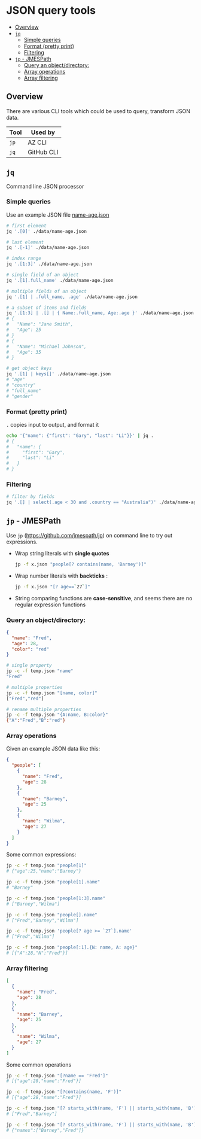 # JSON query tools

- [Overview](#overview)
- [`jq`](#jq)
  - [Simple queries](#simple-queries)
  - [Format (pretty print)](#format-pretty-print)
  - [Filtering](#filtering)
- [`jp` - JMESPath](#jp---jmespath)
  - [Query an object/directory:](#query-an-objectdirectory)
  - [Array operations](#array-operations)
  - [Array filtering](#array-filtering)


## Overview

There are various CLI tools which could be used to query, transform JSON data.

| Tool | Used by    |
| ---- | ---------- |
| `jp` | AZ CLI     |
| `jq` | GitHub CLI |


## `jq`

Command line JSON processor

### Simple queries

Use an example JSON file [name-age.json](./data/name-age.json)

```sh
# first element
jq '.[0]' ./data/name-age.json

# last element
jq '.[-1]' ./data/name-age.json

# index range
jq '.[1:3]' ./data/name-age.json

# single field of an object
jq '.[1].full_name' ./data/name-age.json

# multiple fields of an object
jq '.[1] | .full_name, .age' ./data/name-age.json

# a subset of items and fields
jq '.[1:3] | .[] | { Name:.full_name, Age:.age }' ./data/name-age.json
# {
#   "Name": "Jane Smith",
#   "Age": 25
# }
# {
#   "Name": "Michael Johnson",
#   "Age": 35
# }

# get object keys
jq '.[1] | keys[]' ./data/name-age.json
# "age"
# "country"
# "full_name"
# "gender"
```

### Format (pretty print)

`.` copies input to output, and format it

```sh
echo '{"name": {"first": "Gary", "last": "Li"}}' | jq .
# {
#   "name": {
#     "first": "Gary",
#     "last": "Li"
#   }
# }
```

### Filtering

```sh
# filter by fields
jq '.[] | select(.age < 30 and .country == "Australia")' ./data/name-age.json
```


## `jp` - JMESPath

Use `jp` (https://github.com/jmespath/jp) on command line to try out expressions.

- Wrap string literals with **single quotes**

    ```sh
    jp -f x.json "people[? contains(name, 'Barney')]"
    ```

- Wrap number literals with **backticks** :

    ```sh
    jp -f x.json "[? age==`27`]"
    ```

- String comparing functions are **case-sensitive**, and seems there are no regular expression functions


### Query an object/directory:

```json
{
  "name": "Fred",
  "age": 28,
  "color": "red"
}
```

```sh
# single property
jp -c -f temp.json "name"
"Fred"

# multiple properties
jp -c -f temp.json "[name, color]"
["Fred","red"]

# rename multiple properties
jp -c -f temp.json "{A:name, B:color}"
{"A":"Fred","B":"red"}
```

### Array operations

Given an example JSON data like this:

```json
{
  "people": [
    {
      "name": "Fred",
      "age": 28
    },
    {
      "name": "Barney",
      "age": 25
    },
    {
      "name": "Wilma",
      "age": 27
    }
  ]
}
```

Some common expressions:

```sh
jp -c -f temp.json "people[1]"
# {"age":25,"name":"Barney"}

jp -c -f temp.json "people[1].name"
# "Barney"

jp -c -f temp.json "people[1:3].name"
# ["Barney","Wilma"]

jp -c -f temp.json "people[].name"
# ["Fred","Barney","Wilma"]

jp -c -f temp.json 'people[? age >= `27`].name'
# ["Fred","Wilma"]

jp -c -f temp.json "people[:1].{N: name, A: age}"
# [{"A":28,"N":"Fred"}]
```

### Array filtering

```json
[
  {
    "name": "Fred",
    "age": 28
  },
  {
    "name": "Barney",
    "age": 25
  },
  {
    "name": "Wilma",
    "age": 27
  }
]
```

Some common operations

```sh
jp -c -f temp.json "[?name == 'Fred']"
# [{"age":28,"name":"Fred"}]

jp -c -f temp.json "[?contains(name, 'F')]"
# [{"age":28,"name":"Fred"}]

jp -c -f temp.json "[? starts_with(name, 'F') || starts_with(name, 'B')].name"
# ["Fred","Barney"]

jp -c -f temp.json "[? starts_with(name, 'F') || starts_with(name, 'B')].name | sort(@) | {names: @}"
# {"names":["Barney","Fred"]}
```
